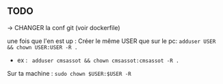 ## TODO
-> CHANGER la conf git  (voir dockerfile)

une fois que l'en est up :
Créer le même USER que sur le pc: 
`adduser USER && chown USER:USER -R .`
- ex : ` adduser cmsassot && chown cmsassot:cmsassot -R .`


Sur ta machine : 
`sudo chown $USER:$USER -R`
